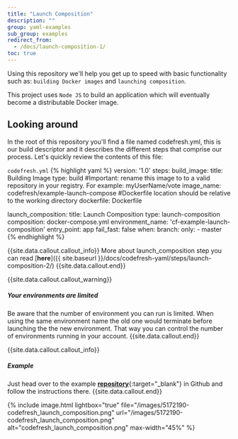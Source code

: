 ```yaml
---
title: "Launch Composition"
description: ""
group: yaml-examples
sub_group: examples
redirect_from:
  - /docs/launch-composition-1/
toc: true
---
```

Using this repository we'll help you get up to speed with basic functionality such as: `building Docker images` and `launching composition`.

This project uses `Node JS` to build an application which will eventually become a distributable Docker image. 

## Looking around
In the root of this repository you'll find a file named codefresh.yml, this is our build descriptor and it describes the different steps that comprise our process. Let's quickly review the contents of this file:

  `codefresh.yml`
{% highlight yaml %}
version: '1.0'
steps:
  build_image:
    title: Building Image
    type: build
    #Important: rename this image to to a valid repository in your registry. For example: myUserName/vote
    image_name: codefresh/example-launch-compose
    #Dockerfile location should be relative to the working directory
    dockerfile: Dockerfile

  launch_composition:
    title: Launch Composition
    type: launch-composition
    composition: docker-compose.yml
    environment_name: 'cf-example-launch-composition'
    entry_point: app
    fail_fast: false
    when:
      branch:
        only:
          - master
{% endhighlight %}

{{site.data.callout.callout_info}}
More about launch_composition step you can read [**here**]({{ site.baseurl }}/docs/codefresh-yaml/steps/launch-composition-2/) 
{{site.data.callout.end}}

{{site.data.callout.callout_warning}}
##### Your environments are limited 
Be aware that the number of environment you can run is limited. When using the same environment name the old one would terminate before launching the the new environment. That way you can control the number of environments running in your account. 
{{site.data.callout.end}}

{{site.data.callout.callout_info}}
##### Example

Just head over to the example [**repository**](https://github.com/codefreshdemo/cf-example-launch-composition){:target="_blank"} in Github and follow the instructions there.
{{site.data.callout.end}}

{% include image.html lightbox="true" file="/images/5172190-codefresh_launch_composition.png" url="/images/5172190-codefresh_launch_composition.png" alt="codefresh_launch_composition.png" max-width="45%" %}
